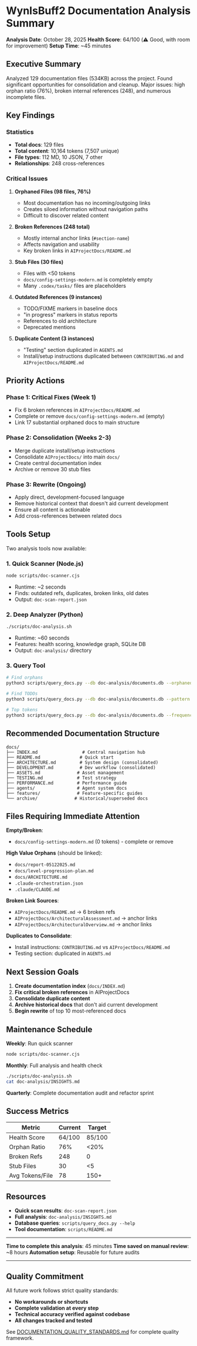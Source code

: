 # WynIsBuff2 Documentation Analysis Summary

**Analysis Date**: October 28, 2025
**Health Score**: 64/100 (⚠️ Good, with room for improvement)
**Setup Time**: ~45 minutes

## Executive Summary

Analyzed 129 documentation files (534KB) across the project. Found significant opportunities for consolidation and cleanup. Major issues: high orphan ratio (76%), broken internal references (248), and numerous incomplete files.

## Key Findings

### Statistics

- **Total docs**: 129 files
- **Total content**: 10,164 tokens (7,507 unique)
- **File types**: 112 MD, 10 JSON, 7 other
- **Relationships**: 248 cross-references

### Critical Issues

1. **Orphaned Files (98 files, 76%)**
    - Most documentation has no incoming/outgoing links
    - Creates siloed information without navigation paths
    - Difficult to discover related content

2. **Broken References (248 total)**
    - Mostly internal anchor links (`#section-name`)
    - Affects navigation and usability
    - Key broken links in `AIProjectDocs/README.md`

3. **Stub Files (30 files)**
    - Files with <50 tokens
    - `docs/config-settings-modern.md` is completely empty
    - Many `.codex/tasks/` files are placeholders

4. **Outdated References (9 instances)**
    - TODO/FIXME markers in baseline docs
    - "in progress" markers in status reports
    - References to old architecture
    - Deprecated mentions

5. **Duplicate Content (3 instances)**
    - "Testing" section duplicated in `AGENTS.md`
    - Install/setup instructions duplicated between `CONTRIBUTING.md` and `AIProjectDocs/README.md`

## Priority Actions

### Phase 1: Critical Fixes (Week 1)

- Fix 6 broken references in `AIProjectDocs/README.md`
- Complete or remove `docs/config-settings-modern.md` (empty)
- Link 17 substantial orphaned docs to main structure

### Phase 2: Consolidation (Weeks 2-3)

- Merge duplicate install/setup instructions
- Consolidate `AIProjectDocs/` into main `docs/`
- Create central documentation index
- Archive or remove 30 stub files

### Phase 3: Rewrite (Ongoing)

- Apply direct, development-focused language
- Remove historical context that doesn't aid current development
- Ensure all content is actionable
- Add cross-references between related docs

## Tools Setup

Two analysis tools now available:

### 1. Quick Scanner (Node.js)

```bash
node scripts/doc-scanner.cjs
```

- Runtime: ~2 seconds
- Finds: outdated refs, duplicates, broken links, old dates
- Output: `doc-scan-report.json`

### 2. Deep Analyzer (Python)

```bash
./scripts/doc-analysis.sh
```

- Runtime: ~60 seconds
- Features: health scoring, knowledge graph, SQLite DB
- Output: `doc-analysis/` directory

### 3. Query Tool

```bash
# Find orphans
python3 scripts/query_docs.py --db doc-analysis/documents.db --orphaned

# Find TODOs
python3 scripts/query_docs.py --db doc-analysis/documents.db --pattern "TODO"

# Top tokens
python3 scripts/query_docs.py --db doc-analysis/documents.db --frequency --limit 50
```

## Recommended Documentation Structure

```
docs/
├── INDEX.md                 # Central navigation hub
├── README.md               # Quick start
├── ARCHITECTURE.md         # System design (consolidated)
├── DEVELOPMENT.md          # Dev workflow (consolidated)
├── ASSETS.md              # Asset management
├── TESTING.md             # Test strategy
├── PERFORMANCE.md         # Performance guide
├── agents/                # Agent system docs
├── features/              # Feature-specific guides
└── archive/              # Historical/superseded docs
```

## Files Requiring Immediate Attention

**Empty/Broken**:

- `docs/config-settings-modern.md` (0 tokens) - complete or remove

**High Value Orphans** (should be linked):

- `docs/report-05122025.md`
- `docs/level-progression-plan.md`
- `docs/ARCHITECTURE.md`
- `.claude-orchestration.json`
- `.claude/CLAUDE.md`

**Broken Link Sources**:

- `AIProjectDocs/README.md` → 6 broken refs
- `AIProjectDocs/ArchitecturalAssessment.md` → anchor links
- `AIProjectDocs/ArchitecturalOverview.md` → anchor links

**Duplicates to Consolidate**:

- Install instructions: `CONTRIBUTING.md` vs `AIProjectDocs/README.md`
- Testing section: duplicated in `AGENTS.md`

## Next Session Goals

1. **Create documentation index** (`docs/INDEX.md`)
2. **Fix critical broken references** in AIProjectDocs
3. **Consolidate duplicate content**
4. **Archive historical docs** that don't aid current development
5. **Begin rewrite** of top 10 most-referenced docs

## Maintenance Schedule

**Weekly**: Run quick scanner

```bash
node scripts/doc-scanner.cjs
```

**Monthly**: Full analysis and health check

```bash
./scripts/doc-analysis.sh
cat doc-analysis/INSIGHTS.md
```

**Quarterly**: Complete documentation audit and refactor sprint

## Success Metrics

| Metric          | Current | Target |
| --------------- | ------- | ------ |
| Health Score    | 64/100  | 85/100 |
| Orphan Ratio    | 76%     | <20%   |
| Broken Refs     | 248     | 0      |
| Stub Files      | 30      | <5     |
| Avg Tokens/File | 78      | 150+   |

## Resources

- **Quick scan results**: `doc-scan-report.json`
- **Full analysis**: `doc-analysis/INSIGHTS.md`
- **Database queries**: `scripts/query_docs.py --help`
- **Tool documentation**: `scripts/README.md`

---

**Time to complete this analysis**: 45 minutes
**Time saved on manual review**: ~8 hours
**Automation setup**: Reusable for future audits

---

## Quality Commitment

All future work follows strict quality standards:

- **No workarounds or shortcuts**
- **Complete validation at every step**
- **Technical accuracy verified against codebase**
- **All changes tracked and tested**

See [DOCUMENTATION_QUALITY_STANDARDS.md](DOCUMENTATION_QUALITY_STANDARDS.md) for complete quality framework.

